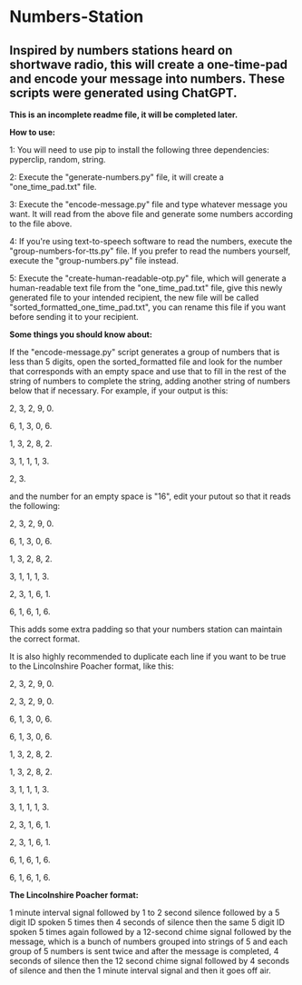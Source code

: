 # Numbers-Station
Inspired by numbers stations heard on shortwave radio, this will create a one-time-pad and encode your message into numbers. These scripts were generated using ChatGPT.
-------------
**This is an incomplete readme file, it will be completed later.**

**How to use:**

1: You will need to use pip to install the following three dependencies: pyperclip, random, string. 


2: Execute the "generate-numbers.py" file, it will create a "one_time_pad.txt" file.


3: Execute the "encode-message.py" file and type whatever message you want. It will read from the above file and generate some numbers according to the file above.


4: If you're using text-to-speech software to read the numbers, execute the "group-numbers-for-tts.py" file. If you prefer to read the numbers yourself, execute the "group-numbers.py" file instead.


5: Execute the "create-human-readable-otp.py" file, which will generate a human-readable text file from the "one_time_pad.txt" file, give this newly generated file to your intended recipient, the new file will be called "sorted_formatted_one_time_pad.txt", you can rename this file if you want before sending it to your recipient.


**Some things you should know about:**

If the "encode-message.py" script generates a group of numbers that is less than 5 digits, open the sorted_formatted file and look for the number that corresponds with an empty space and use that to fill in the rest of the string of numbers to complete the string, adding another string of numbers below that if necessary. For example, if your output is this:

2, 3, 2, 9, 0.

6, 1, 3, 0, 6.

1, 3, 2, 8, 2.

3, 1, 1, 1, 3.

2, 3.

and the number for an empty space is "16", edit your putout so that it reads the following:

2, 3, 2, 9, 0.

6, 1, 3, 0, 6.

1, 3, 2, 8, 2.

3, 1, 1, 1, 3.

2, 3, 1, 6, 1.

6, 1, 6, 1, 6.

This adds some extra padding so that your numbers station can maintain the correct format.

It is also highly recommended to duplicate each line if you want to be true to the Lincolnshire Poacher format, like this:

2, 3, 2, 9, 0.

2, 3, 2, 9, 0.

6, 1, 3, 0, 6.

6, 1, 3, 0, 6.

1, 3, 2, 8, 2.

1, 3, 2, 8, 2.

3, 1, 1, 1, 3.

3, 1, 1, 1, 3.

2, 3, 1, 6, 1.

2, 3, 1, 6, 1.

6, 1, 6, 1, 6.

6, 1, 6, 1, 6.

**The Lincolnshire Poacher format:**

1 minute interval signal followed by 1 to 2 second silence followed by a 5 digit ID spoken 5 times then 4 seconds of silence then the same 5 digit ID spoken 5 times again followed by a 12-second chime signal followed by the message, which is a bunch of numbers grouped into strings of 5 and each group of 5 numbers is sent twice and after the message is completed, 4 seconds of silence then the 12 second chime signal followed by 4 seconds of silence and then the 1 minute interval signal and then it goes off air.

